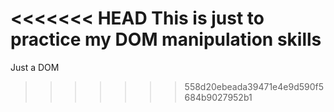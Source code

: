 <<<<<<< HEAD
This is just to practice my DOM manipulation skills
=======
Just a DOM
>>>>>>> 558d20ebeada39471e4e9d590f5684b9027952b1
